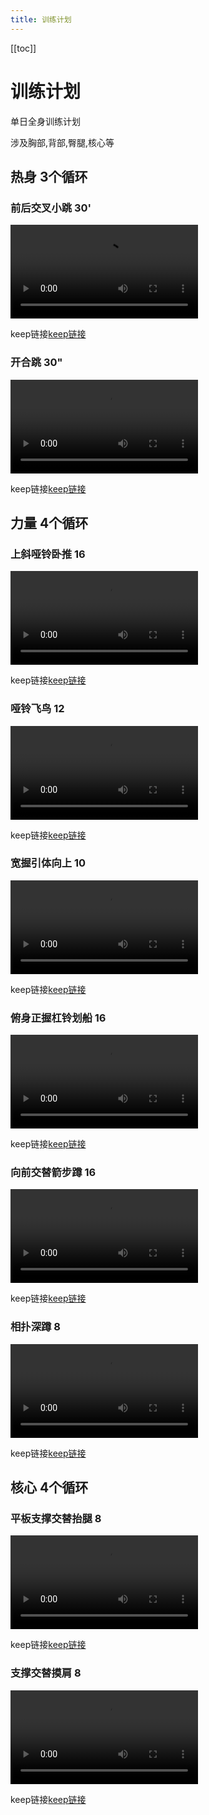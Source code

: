 ```yaml
---
title: 训练计划
---
```


[[toc]]

# 训练计划

单日全身训练计划

涉及胸部,背部,臀腿,核心等


## 热身 3个循环

### 前后交叉小跳 30'

<video  id="exercise-video" x-webkit-airplay="true" webkit-playsinline="" playsinline="true" class="video-video" loop="loop"  autoplay=true src='https://static1.keepcdn.com/chaos/0728/B043C025_main_s.mp4'></video>

keep链接[keep链接][QHJCXT]

### 开合跳 30"

<video  id="exercise-video" x-webkit-airplay="true" webkit-playsinline="" playsinline="true" class="video-video" loop="loop"  autoplay=true src='https://static1.keepcdn.com/chaos/0816/B053C035_s.mp4'></video>

keep链接[keep链接][KHT]

## 力量 4个循环

### 上斜哑铃卧推 16

<video  id="exercise-video" x-webkit-airplay="true" webkit-playsinline="" playsinline="true" class="video-video" loop="loop"  autoplay=true src='https://static1.keepcdn.com/chaos/0728/B062C012_main_s.mp4'></video>

keep链接[keep链接][SXYLWT]

### 哑铃飞鸟 12

<video  id="exercise-video" x-webkit-airplay="true" webkit-playsinline="" playsinline="true" class="video-video" loop="loop"  autoplay=true src='https://static1.keepcdn.com/chaos/0728/B065C010_main_s.mp4'></video>

keep链接[keep链接][YLFN]


### 宽握引体向上 10

<video  id="exercise-video" x-webkit-airplay="true" webkit-playsinline="" playsinline="true" class="video-video" loop="loop"  autoplay=true src='https://static1.keepcdn.com/chaos/0728/A075C004_main_s.mp4'></video>

keep链接[keep链接][KWYTXS]

### 俯身正握杠铃划船 16

<video  id="exercise-video" x-webkit-airplay="true" webkit-playsinline="" playsinline="true" class="video-video" loop="loop"  autoplay=true src='https://static1.keepcdn.com/chaos/0728/B071C039_main_s.mp4'></video>

keep链接[keep链接][FSZWKLHC]

### 向前交替箭步蹲 16

<video  id="exercise-video" x-webkit-airplay="true" webkit-playsinline="" playsinline="true" class="video-video" loop="loop"  autoplay=true src='https://static1.keepcdn.com/chaos/0728/B036C021_main_s.mp4'></video>

keep链接[keep链接][XQJTJBD]

### 相扑深蹲 8

<video  id="exercise-video" x-webkit-airplay="true" webkit-playsinline="" playsinline="true" class="video-video" loop="loop"  autoplay=true src='https://static1.keepcdn.com/chaos/0728/B012C004_main_s.mp4'></video>

keep链接[keep链接][XPSD]

## 核心 4个循环

### 平板支撑交替抬腿 8

<video  id="exercise-video" x-webkit-airplay="true" webkit-playsinline="" playsinline="true" class="video-video" loop="loop"  autoplay=true src='https://static1.keepcdn.com/chaos/0728/B028C023_main_s.mp4'></video>

keep链接[keep链接][PBZCJTTT]

### 支撑交替摸肩 8

<video  id="exercise-video" x-webkit-airplay="true" webkit-playsinline="" playsinline="true" class="video-video" loop="loop"  autoplay=true src='https://static1.keepcdn.com/chaos/0728/A031C033_main_s.mp4'></video>

keep链接[keep链接][ZCJTMJ]






[QHJCXT]: http://www.keep.com.cn/exercises/56c2975f11fc5071b04c0c53?gender=f  "前后交叉小跳"
[XQJTJBD]: http://www.keep.com.cn/exercises/595f4e00ff247f33e297ea99?gender=f  "向前交替箭步蹲"
[KHT]: http://www.keep.com.cn/exercises/55cc42d85482191936fe0bfc?gender=f  "开合跳"
[YLFN]: http://www.keep.com.cn/exercises/54af5ef25c5f72d2058c5b4f?gender=f  "哑铃飞鸟"
[SXYLWT]: http://www.keep.com.cn/exercises/5763d3b011fc5077c3acf58b?gender=f  "上斜哑铃卧推"
[FSZWKLHC]: http://www.keep.com.cn/exercises/5763d3b011fc5077c3acf5bd?gender=f  "俯身正握杠铃划船"
[KWYTXS]: http://www.keep.com.cn/exercises/5763d3b011fc5077c3acf564?gender=f  "宽握引体向上"
[PBZCJTTT]: http://www.keep.com.cn/exercises/55cc42d43b44a1627e0c0d61?gender=f  "平板支撑交替抬腿"
[ZCJTMJ]: http://www.keep.com.cn/exercises/564b0b02a9f7e955480feff0?gender=f  "支撑交替摸肩"
[XPSD]: http://www.keep.com.cn/exercises/564b0b02a9f7e955480ff00f?gender=f  "相扑深蹲"

